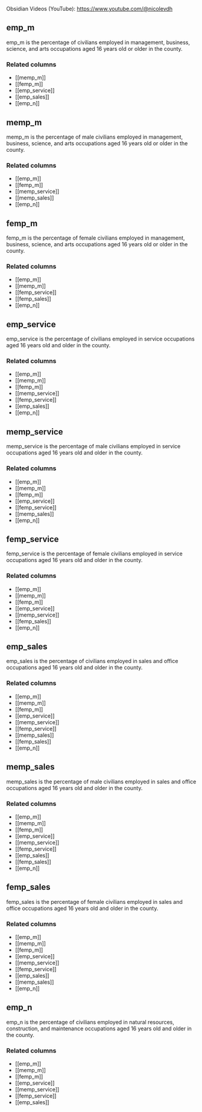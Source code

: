 Obsidian Videos (YouTube):  https://www.youtube.com/@nicolevdh
## emp_m

emp_m is the percentage of civilians employed in management, business, science, and arts occupations aged 16 years old or older in the county.

### Related columns

- [[memp_m]]
- [[femp_m]]
- [[emp_service]]
- [[emp_sales]]
- [[emp_n]]


## memp_m

memp_m is the percentage of male civilians employed in management, business, science, and arts occupations aged 16 years old or older in the county.

### Related columns

- [[emp_m]]
- [[femp_m]]
- [[memp_service]]
- [[memp_sales]]
- [[emp_n]]


## femp_m

femp_m is the percentage of female civilians employed in management, business, science, and arts occupations aged 16 years old or older in the county.

### Related columns

- [[emp_m]]
- [[memp_m]]
- [[femp_service]]
- [[femp_sales]]
- [[emp_n]]


## emp_service

emp_service is the percentage of civilians employed in service occupations aged 16 years old and older in the county.

### Related columns

- [[emp_m]]
- [[memp_m]]
- [[femp_m]]
- [[memp_service]]
- [[femp_service]]
- [[emp_sales]]
- [[emp_n]]


## memp_service

memp_service is the percentage of male civilians employed in service occupations aged 16 years old and older in the county.

### Related columns

- [[emp_m]]
- [[memp_m]]
- [[femp_m]]
- [[emp_service]]
- [[femp_service]]
- [[memp_sales]]
- [[emp_n]]


## femp_service

femp_service is the percentage of female civilians employed in service occupations aged 16 years old and older in the county.

### Related columns

- [[emp_m]]
- [[memp_m]]
- [[femp_m]]
- [[emp_service]]
- [[memp_service]]
- [[femp_sales]]
- [[emp_n]]


## emp_sales

emp_sales is the percentage of civilians employed in sales and office occupations aged 16 years old and older in the county.

### Related columns

- [[emp_m]]
- [[memp_m]]
- [[femp_m]]
- [[emp_service]]
- [[memp_service]]
- [[femp_service]]
- [[memp_sales]]
- [[femp_sales]]
- [[emp_n]]


## memp_sales

memp_sales is the percentage of male civilians employed in sales and office occupations aged 16 years old and older in the county.

### Related columns

- [[emp_m]]
- [[memp_m]]
- [[femp_m]]
- [[emp_service]]
- [[memp_service]]
- [[femp_service]]
- [[emp_sales]]
- [[femp_sales]]
- [[emp_n]]


## femp_sales

femp_sales is the percentage of female civilians employed in sales and office occupations aged 16 years old and older in the county.

### Related columns

- [[emp_m]]
- [[memp_m]]
- [[femp_m]]
- [[emp_service]]
- [[memp_service]]
- [[femp_service]]
- [[emp_sales]]
- [[memp_sales]]
- [[emp_n]]


## emp_n

emp_n is the percentage of civilians employed in natural resources, construction, and maintenance occupations aged 16 years old and older in the county.

### Related columns

- [[emp_m]]
- [[memp_m]]
- [[femp_m]]
- [[emp_service]]
- [[memp_service]]
- [[femp_service]]
- [[emp_sales]]
